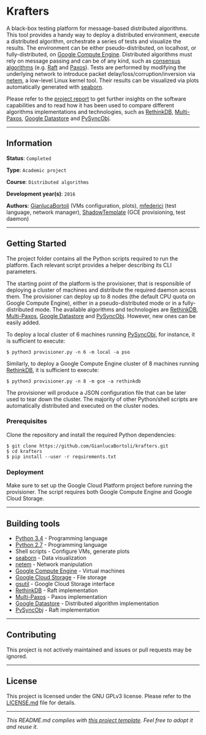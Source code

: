 # Krafters

A black-box testing platform for message-based distributed algorithms. This 
tool provides a handy way to deploy a distributed environment, execute a 
distributed algorithm, orchestrate a series of tests and visualize the results.
The environment can be either pseudo-distributed, on localhost, or 
fully-distributed, on [Google Compute Engine](
https://cloud.google.com/compute/). Distributed algorithms must rely on message
passing and can be of any kind, such as [consensus algorithms](
https://en.wikipedia.org/wiki/Consensus_(computer_science)) (e.g. [Raft](
https://en.wikipedia.org/wiki/Raft_(computer_science)) and [Paxos](
https://en.wikipedia.org/wiki/Paxos_(computer_science))). Tests are performed 
by modifying the underlying network to introduce packet 
delay/loss/corruption/inversion via [netem](
https://wiki.linuxfoundation.org/networking/netem), a low-level Linux kernel 
tool. Their results can be visualized via plots automatically generated with 
[seaborn](https://seaborn.pydata.org/).

Please refer to the [project report](
https://github.com/GianlucaBortoli/krafters/blob/master/report/report.pdf) to 
get further insights on the software capabilities and to read how it has been 
used to compare different algorithms implementations and technologies, such as 
[RethinkDB](https://www.rethinkdb.com/), [Multi-Paxos](
https://github.com/cocagne/multi-paxos-example), [Google Datastore](
https://cloud.google.com/datastore/) and [PySyncObj](
https://github.com/bakwc/PySyncObj).


---
## Information

**Status**: `Completed`

**Type**: `Academic project`

**Course**: `Distributed algorithms`

**Development year(s)**: `2016`

**Authors**: [GianlucaBortoli](https://github.com/GianlucaBortoli) 
(VMs configuration, plots), [mfederici](https://github.com/mfederici) 
(test language, network manager), [ShadowTemplate](https://github.com/ShadowTemplate)
(GCE provisioning, test daemon)

---
## Getting Started

The project folder contains all the Python scripts required to run the 
platform. Each relevant script provides a helper describing its CLI parameters.

The starting point of the platform is the provisioner, that is responsible of 
deploying a cluster of machines and distribute the required daemon across them.
The provisioner can deploy up to 8 nodes (the default CPU quota on Google 
Compute Engine), either in a pseudo-distributed mode or in a fully-distributed mode. 
The available algorithms and technologies are 
[RethinkDB](https://www.rethinkdb.com/), 
[Multi-Paxos](https://github.com/cocagne/multi-paxos-example), 
[Google Datastore](https://cloud.google.com/datastore/) and 
[PySyncObj](https://github.com/bakwc/PySyncObj).
However, new ones can be easily added.

To deploy a local cluster of 6 machines running 
[PySyncObj](https://github.com/bakwc/PySyncObj), for instance, it is sufficient
to execute:

```
$ python3 provisioner.py -n 6 -m local -a pso
```

Similarly, to deploy a Google Compute Engine cluster of 8 machines running 
[RethinkDB](https://www.rethinkdb.com/), it is sufficient to execute:

```
$ python3 provisioner.py -n 8 -m gce -a rethinkdb
```

The provisioner will produce a JSON configuration file that can be later used 
to tear down the cluster. The majority of other Python/shell scripts are 
automatically distributed and executed on the cluster nodes.

### Prerequisites

Clone the repository and install the required Python dependencies:

```
$ git clone https://github.com/GianlucaBortoli/krafters.git
$ cd krafters
$ pip install --user -r requirements.txt
```

### Deployment

Make sure to set up the Google Cloud Platform project before running the 
provisioner. The script requires both Google Compute Engine and Google Cloud
Storage.

---
## Building tools

* [Python 3.4](https://www.python.org/downloads/release/python-340/) - 
Programming language
* [Python 2.7](https://www.python.org/downloads/release/python-270/) - 
Programming language
* Shell scripts - Configure VMs, generate plots
* [seaborn](https://seaborn.pydata.org/) - Data visualization
* [netem](https://wiki.linuxfoundation.org/networking/netem) - Network 
manipulation
* [Google Compute Engine](https://cloud.google.com/compute/) - Virtual machines
* [Google Cloud Storage](https://cloud.google.com/storage/) - File storage
* [gsutil](https://cloud.google.com/storage/docs/gsutil) - Google Cloud Storage
interface
* [RethinkDB](https://www.rethinkdb.com/) - Raft implementation
* [Multi-Paxos](https://github.com/cocagne/multi-paxos-example) - Paxos 
implementation
* [Google Datastore](https://cloud.google.com/datastore/) - Distributed 
algorithm implementation
* [PySyncObj](https://github.com/bakwc/PySyncObj) - Raft implementation

---
## Contributing

This project is not actively maintained and issues or pull requests may be 
ignored.

---
## License

This project is licensed under the GNU GPLv3 license.
Please refer to the [LICENSE.md](LICENSE.md) file for details.

---
*This README.md complies with [this project template](
https://github.com/ShadowTemplate/project-template). Feel free to adopt it
and reuse it.*
